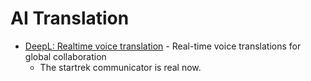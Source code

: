 AI Translation
==============

*  [DeepL: Realtime voice translation](https://www.deepl.com/en/products/voice) - Real-time voice translations for global collaboration
    * The startrek communicator is real now.